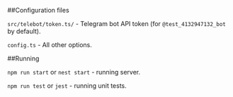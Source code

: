 ##Configuration files

`src/telebot/token.ts/` - Telegram bot API token (for `@test_4132947132_bot` by default).

`config.ts` - All other options.

##Running

`npm run start` or `nest start` - running server.

`npm run test` or `jest` - running unit tests.
